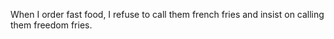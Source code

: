  When I order fast food, I refuse to call them french fries and insist on calling them freedom fries.
